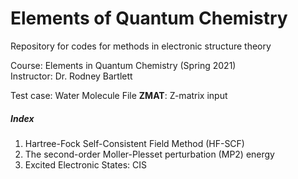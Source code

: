 # Elements of Quantum Chemistry

Repository for codes for methods in electronic structure theory

Course: Elements in Quantum Chemistry (Spring 2021)  
Instructor: Dr. Rodney Bartlett


Test case: Water Molecule
File **ZMAT**: Z-matrix input

##### Index

1. Hartree-Fock Self-Consistent Field Method (HF-SCF)
2. The second-order Moller-Plesset perturbation (MP2) energy
3. Excited Electronic States: CIS 
